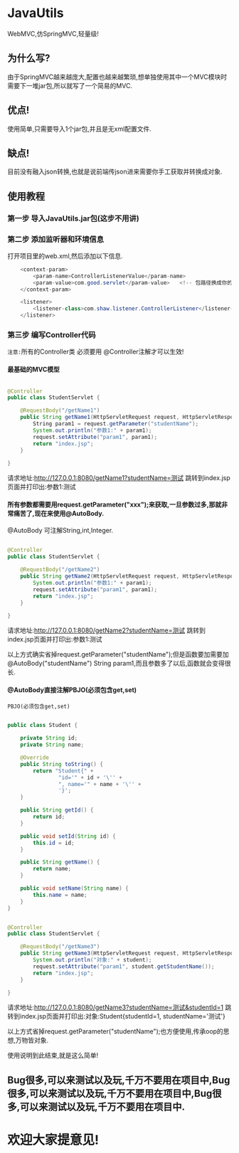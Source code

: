 # JavaUtils

WebMVC,仿SpringMVC,轻量级!

## 为什么写?

由于SpringMVC越来越庞大,配置也越来越繁琐,想单独使用其中一个MVC模块时需要下一堆jar包,所以就写了一个简易的MVC.

## 优点!

使用简单,只需要导入1个jar包,并且是无xml配置文件.

## 缺点!

目前没有融入json转换,也就是说前端传json进来需要你手工获取并转换成对象.

## 使用教程

### 第一步 导入JavaUtils.jar包(这步不用讲)

### 第二步 添加监听器和环境信息

打开项目里的web.xml,然后添加以下信息.

```java
    <context-param>
        <param-name>ControllerListenerValue</param-name>
        <param-value>com.good.servlet</param-value>   <!-- 包路径换成你的controller所在包路径 -->
    </context-param>

    <listener>
        <listener-class>com.shaw.listener.ControllerListener</listener-class>
    </listener>
```
### 第三步 编写Controller代码

`注意:`所有的Controller类 必须要用 @Controller注解才可以生效!

#### 最基础的MVC模型

```java

@Controller
public class StudentServlet {

    @RequestBody("/getName1")
    public String getName1(HttpServletRequest request, HttpServletResponse response) {
        String param1 = request.getParameter("studentName");
        System.out.println("参数1:" + param1);
        request.setAttribute("param1", param1);
        return "index.jsp";
    }
    
}

```

请求地址:http://127.0.0.1:8080/getName1?studentName=测试
跳转到index.jsp页面并打印出:参数1:测试

#### 所有参数都需要用request.getParameter("xxx");来获取,一旦参数过多,那就非常痛苦了,现在来使用@AutoBody.

@AutoBody 可注解String,int,Integer.

```java

@Controller
public class StudentServlet {

    @RequestBody("/getName2")
    public String getName2(HttpServletRequest request, HttpServletResponse response, @AutoBody("studentName") String param1) {
        System.out.println("参数1:" + param1);
        request.setAttribute("param1", param1);
        return "index.jsp";
    }
    
}

```

请求地址:http://127.0.0.1:8080/getName2?studentName=测试
跳转到index.jsp页面并打印出:参数1:测试

以上方式确实省掉request.getParameter("studentName");但是函数要加需要加@AutoBody("studentName") String param1,而且参数多了以后,函数就会变得很长.

#### @AutoBody直接注解PBJO(必须包含get,set)

`PBJO(必须包含get,set)`

```java

public class Student {

    private String id;
    private String name;

    @Override
    public String toString() {
        return "Student{" +
                "id='" + id + '\'' +
                ", name='" + name + '\'' +
                '}';
    }

    public String getId() {
        return id;
    }

    public void setId(String id) {
        this.id = id;
    }

    public String getName() {
        return name;
    }

    public void setName(String name) {
        this.name = name;
    }
}


@Controller
public class StudentServlet {

    @RequestBody("/getName3")
    public String getName3(HttpServletRequest request, HttpServletResponse response, @AutoBody Student student) {
        System.out.println("对象:" + student);
        request.setAttribute("param1", student.getStudentName());
        return "index.jsp";
    }
    
}


```

请求地址:http://127.0.0.1:8080/getName3?studentName=测试&studentId=1
跳转到index.jsp页面并打印出:对象:Student{studentId=1, studentName='测试'}

以上方式省掉request.getParameter("studentName");也方便使用,传承oop的思想,万物皆对象.

使用说明到此结束,就是这么简单!

## Bug很多,可以来测试以及玩,千万不要用在项目中,Bug很多,可以来测试以及玩,千万不要用在项目中,Bug很多,可以来测试以及玩,千万不要用在项目中.

# 欢迎大家提意见!

